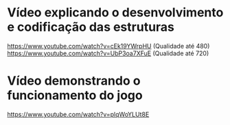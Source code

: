 # Vídeo explicando o desenvolvimento e codificação das estruturas<br>

https://www.youtube.com/watch?v=cEk19YWrpHU (Qualidade até 480)<br>
https://www.youtube.com/watch?v=UbP3oa7XFuE (Qualidade até 720)

# Vídeo demonstrando o funcionamento do jogo<br>

https://www.youtube.com/watch?v=plqWoYLUt8E
